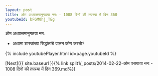 ```yaml
---
layout: post
title: ओम अध्यात्तमानुगठया नमः - 1008 दिनों की तपस्या में दिन 360
youtubeId: bFGM0hj_TEg
---
```

 
 
 ओम अध्यात्तमानुगठया नमः  
 
 -  अध्यमा शास्त्रांच्या सिद्धांतांचे पालन कोण करतो? 
 
  
 
  
 
 
 
 
 
 


{% include youtubePlayer.html id=page.youtubeId %}
 
[Next]({{ site.baseurl }}{% link  split1/_posts/2014-02-22-ओम वसयाया नमः - 1008 दिनों की तपस्या में दिन 369.md%})
 
